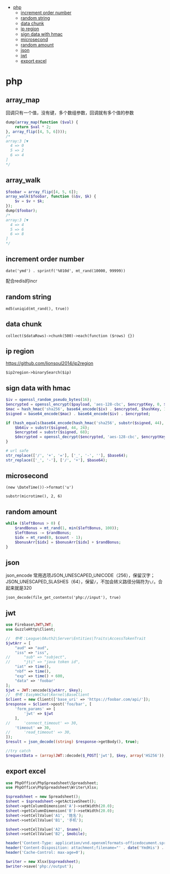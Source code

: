<!--ts-->
* [php](#php)
   * [increment order number](#increment-order-number)
   * [random string](#random-string)
   * [data chunk](#data-chunk)
   * [ip region](#ip-region)
   * [sign data with hmac](#sign-data-with-hmac)
   * [microsecond](#microsecond)
   * [random amount](#random-amount)
   * [json](#json-decode)
   * [jwt](#jwt)
   * [export excel](#export-excel)
<!--te-->

# php

## array_map

回调只有一个值，没有键，多个数组参数，回调就有多个值的参数

```php
dump(array_map(function ($val) {
    return $val * 2;
}, array_flip([4, 5, 6])));
/*
array:3 [▼
  4 => 0
  5 => 2
  6 => 4
]
*/
```
## array_walk

```php
$foobar = array_flip([4, 5, 6]);
array_walk($foobar, function (&$v, $k) {
    $v = $v + $k;
});
dump($foobar);
/*
array:3 [▼
  4 => 4
  5 => 6
  6 => 8
]
*/
```
## increment order number

  `date('ymd') . sprintf('%010d', mt_rand(10000, 99999))`
  
  配合redis的incr

## random string

  `md5(uniqid(mt_rand(), true))`

## data chunk

  `collect($dataRows)->chunk(500)->each(function ($rows) {})`

## ip region

  https://github.com/lionsoul2014/ip2region

  `$ip2region->binarySearch($ip)`

## sign data with hmac

  ```php
  $iv = openssl_random_pseudo_bytes(16);
  $encrypted = openssl_encrypt($payload, 'aes-128-cbc', $encryptKey, 0, $iv);
  $mac = hash_hmac('sha256', base64_encode($iv) . $encrypted, $hashKey, 1);
  $signed = base64_encode($mac) . base64_encode($iv) . $encrypted;
  
  if (hash_equals(base64_encode(hash_hmac('sha256', substr($signed, 44), $hashKey, 1)), substr($signed, 0, 44))) {
      $b64iv = substr($signed, 44, 24);
      $encrypted = substr($signed, 68);
      $decrypted = openssl_decrypt($encrypted, 'aes-128-cbc', $encryptKey, 0, base64_decode($b64iv));
  }
  
  # url safe
  str_replace(['/', '+', '='], ['_', '-', ''], $base64);
  str_replace(['_', '-'], ['/', '+'], $base64);
  ```
  
## microsecond

  `(new \DateTime())->format('u')`
  
  `substr(microtime(), 2, 6)`
  
## random amount

  ```php
  while ($leftBonus > 0) {
      $randBonus = mt_rand(1, min($leftBonus, 100));
      $leftBonus -= $randBonus;
      $idx = mt_rand(0, $count - 1);
      $bonusArr[$idx] = $bonusArr[$idx] + $randBonus;
  }
  ```

## json
  
  json_encode 常用选项JSON_UNESCAPED_UNICODE（256），保留汉字；JSON_UNESCAPED_SLASHES（64），保留`/`，不加会转义路径分隔符为`\/`。合起来就是320
  
  `json_decode(file_get_contents('php://input'), true)`
  
## jwt

  ```php
  use Firebase\JWT\JWT;
  use GuzzleHttp\Client;
  
//  参考：League\OAuth2\Server\Entities\Traits\AccessTokenTrait
  $jwtArr = [
      "aud" => "aud",
      "iss" => "iss",
//      "sub" => "subject",
//      "jti" => "java token id",
      "iat" => time(),
      "nbf" => time(),
      "exp" => time() + 600,
      "data" => 'foobar'
  ];
  $jwt = JWT::encode($jwtArr, $key);
//  参考：EasyWeChat\Kernel\BaseClient
  $client = new Client(['base_uri' => 'https://foobar.com/api/']);
  $response = $client->post('foo/bar', [
      'form_params' => [
          'jwt' => $jwt
      ],
//      'connect_timeout' => 30,
      'timeout' => 30,
//      'read_timeout' => 30,
  ]);
  $result = json_decode((string) $response->getBody(), true);
  
  //try catch
  $requestData = (array)JWT::decode($_POST['jwt'], $key, array('HS256'));
  ```

## export excel

  ```php
  use PhpOffice\PhpSpreadsheet\Spreadsheet;
  use PhpOffice\PhpSpreadsheet\Writer\Xlsx;
  
  $spreadsheet = new Spreadsheet();
  $sheet = $spreadsheet->getActiveSheet();
  $sheet->getColumnDimension('A')->setWidth(20.0);
  $sheet->getColumnDimension('B')->setWidth(20.0);
  $sheet->setCellValue('A1', '姓名');
  $sheet->setCellValue('B1', '手机');
  
  $sheet->setCellValue('A2', $name);
  $sheet->setCellValue('B2', $mobile);
  
  header('Content-Type: application/vnd.openxmlformats-officedocument.spreadsheetml.sheet');
  header('Content-Disposition: attachment;filename="' . date('YmdHis') . '.xlsx"');
  header('Cache-Control: max-age=0');
  
  $writer = new Xlsx($spreadsheet);
  $writer->save('php://output');
  ```
